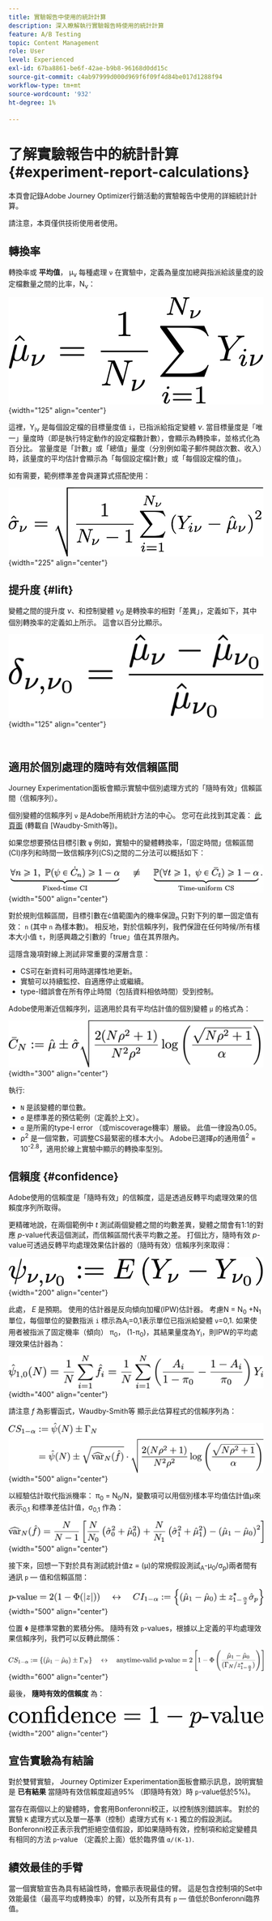 ```yaml
---
title: 實驗報告中使用的統計計算
description: 深入瞭解執行實驗報告時使用的統計計算
feature: A/B Testing
topic: Content Management
role: User
level: Experienced
exl-id: 67ba8861-be6f-42ae-b9b8-96168d0dd15c
source-git-commit: c4ab97999d000d969f6f09f4d84be017d1288f94
workflow-type: tm+mt
source-wordcount: '932'
ht-degree: 1%

---
```


# 了解實驗報告中的統計計算 {#experiment-report-calculations}

本頁會記錄Adobe Journey Optimizer行銷活動的實驗報告中使用的詳細統計計算。

請注意，本頁僅供技術使用者使用。

## 轉換率

轉換率或 **平均值**， μ<sub>ν</sub> 每種處理 `ν` 在實驗中，定義為量度加總與指派給該量度的設定檔數量之間的比率，N<sub>ν</sub>：

![](assets/statistical_1.png){width="125" align="center"}

這裡，Y<sub>iν</sub> 是每個設定檔的目標量度值 `i`，已指派給指定變體 *ν*. 當目標量度是「唯一」量度時（即是執行特定動作的設定檔數計數），會顯示為轉換率，並格式化為百分比。 當量度是「計數」或「總值」量度（分別例如電子郵件開啟次數、收入）時，該量度的平均估計會顯示為「每個設定檔計數」或「每個設定檔的值」。

如有需要，範例標準差會與運算式搭配使用：

![](assets/statistical_2.png){width="225" align="center"}

## 提升度 {#lift}

變體之間的提升度  *ν*、和控制變體  *ν<sub>0</sub>* 是轉換率的相對「差異」，定義如下，其中個別轉換率的定義如上所示。 這會以百分比顯示。

![](assets/statistical_3.png){width="125" align="center"}

</br>

## 適用於個別處理的隨時有效信賴區間

Journey Experimentation面板會顯示實驗中個別處理方式的「隨時有效」信賴區間（信賴序列）。

個別變體的信賴序列 `ν` 是Adobe所用統計方法的中心。 您可在此找到其定義： [此頁面](https://doi.org/10.48550/arXiv.2103.06476) (轉載自 [Waudby-Smith等])。

如果您想要預估目標引數 `ψ` 例如，實驗中的變體轉換率，「固定時間」信賴區間(CI)序列和時間一致信賴序列(CS)之間的二分法可以概括如下：

![](assets/statistical_4.png){width="500" align="center"}

對於規則信賴區間，目標引數在ċ值範圍內的機率保證<sub>n</sub> 只對下列的單一固定值有效： `n` (其中 `n` 為樣本數)。 相反地，對於信賴序列，我們保證在任何時候/所有樣本大小值 `t`，則感興趣之引數的「true」值在其界限內。

這隱含幾項對線上測試非常重要的深層含意：

* CS可在新資料可用時選擇性地更新。
* 實驗可以持續監控、自適應停止或繼續。
* type-I錯誤會在所有停止時間（包括資料相依時間）受到控制。

Adobe使用漸近信賴序列，這適用於具有平均估計值的個別變體 `μ` 的格式為：

![](assets/statistical_5.png){width="300" align="center"}

執行:

* `N` 是該變體的單位數。
* `σ` 是標準差的預估範例（定義於上文）。
* `α` 是所需的type-I error （或miscoverage機率）層級。 此值一律設為0.05。
* ρ<sup>2</sup> 是一個常數，可調整CS最緊密的樣本大小。 Adobe已選擇ρ的通用值<sup>2</sup> = 10<sup>-2.8</sup>，適用於線上實驗中顯示的轉換率型別。

## 信賴度 {#confidence}

Adobe使用的信賴度是「隨時有效」的信賴度，這是透過反轉平均處理效果的信賴度序列所取得。

更精確地說，在兩個範例中 *t* 測試兩個變體之間的均數差異，變體之間會有1:1的對應 *p*-value代表這個測試，而信賴區間代表平均數之差。 打個比方，隨時有效 *p*-value可透過反轉平均處理效果估計器的（隨時有效）信賴序列來取得：

![](assets/statistical_6.png){width="200" align="center"}

此處， *E* 是預期。 使用的估計器是反向傾向加權(IPW)估計器。 考慮N = N<sub>0</sub> +N<sub>1</sub> 單位，每個單位的變數指派 `i` 標示為A<sub>ì</sub>=0,1表示單位已指派給變體 `ν`=0,1. 如果使用者被指派了固定機率（傾向） π<sub>0</sub>， (1-π<sub>0</sub>)，其結果量度為Y<sub>ì</sub>，則IPW的平均處理效果估計器為：

![](assets/statistical_12.png){width="400" align="center"}

請注意 *f* 為影響函式，Waudby-Smith等 顯示此估算程式的信賴序列為：

![](assets/statistical_7.png){width="500" align="center"}

以經驗估計取代指派機率： π<sub>0</sub> = N<sub>0</sub>/N，變數項可以用個別樣本平均值估計值μ來表示<sub>0,1</sub> 和標準差估計值，σ<sub>0,1</sub> 作為：

![](assets/statistical_8.png){width="500" align="center"}

接下來，回想一下對於具有測試統計值z = (μ)的常規假設測試<sub>A</sub>-μ<sub>0</sub>/σ<sub>p</sub>)兩者間有通訊 `p` — 值和信賴區間：

![](assets/statistical_9.png){width="500" align="center"}

位置 `Φ` 是標準常數的累積分佈。 隨時有效 `p`-values，根據以上定義的平均處理效果信賴序列，我們可以反轉此關係：

![](assets/statistical_10.png){width="600" align="center"}

最後， **隨時有效的信賴度** 為：

![](assets/statistical_11.png){width="200" align="center"}

## 宣告實驗為有結論

對於雙臂實驗， Journey Optimizer Experimentation面板會顯示訊息，說明實驗是 **已有結果** 當隨時有效信賴度超過95% （即隨時有效）時 `p`-value低於5%)。

當存在兩個以上的變體時，會套用Bonferonni校正，以控制族別錯誤率。 對於的實驗 `K` 處理方式以及單一基準（控制）處理方式有 `K-1` 獨立的假設測試。 Bonferonni校正表示我們拒絕空值假設，即如果隨時有效，控制項和給定變體具有相同的方法 `p`-value （定義於上面）低於臨界值 `α/(K-1)`.

## 績效最佳的手臂

當一個實驗宣告為具有結論性時，會顯示表現最佳的臂。 這是包含控制項的Set中效能最佳（最高平均或轉換率）的臂，以及所有具有 `p` — 值低於Bonferonni臨界值。
